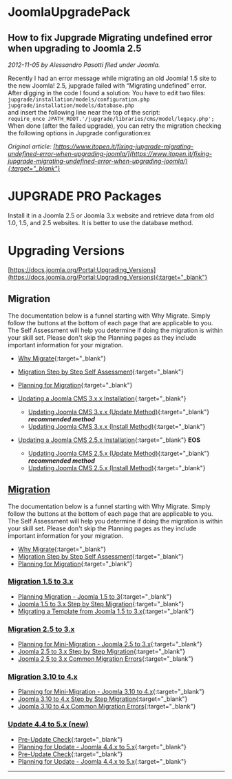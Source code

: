 # JoomlaUpgradePack

## How to fix Jupgrade Migrating undefined error when upgrading to Joomla 2.5
*2012-11-05 by Alessandro Pasotti filed under Joomla.*

Recently I had an error message while migrating an old Joomla! 1.5 site to the new Joomla! 2.5, jupgrade failed with “Migrating undefined” error.  
After digging in the code I found a solution: You have to edit two files:  
`jupgrade/installation/models/configuration.php`  
`jupgrade/installation/models/database.php`  
and insert the following line near the top of the script:  
`require_once JPATH_ROOT.'/jupgrade/libraries/cms/model/legacy.php';`  
When done (after the failed upgrade), you can retry the migration checking the following options in Jupgrade configuration:ex

*Original article: [https://www.itopen.it/fixing-jupgrade-migrating-undefined-error-when-upgrading-joomla/](https://www.itopen.it/fixing-jupgrade-migrating-undefined-error-when-upgrading-joomla/){:target="_blank"}*

# JUPGRADE PRO Packages

Install it in a Joomla 2.5 or Joomla 3.x website and retrieve data from old 1.0, 1.5, and 2.5 websites. It is better to use the database method.

# Upgrading Versions
[https://docs.joomla.org/Portal:Upgrading_Versions](https://docs.joomla.org/Portal:Upgrading_Versions){:target="_blank"}

## Migration

The documentation below is a funnel starting with Why Migrate. Simply follow the buttons at the bottom of each page that are applicable to you. The Self Assessment will help you determine if doing the migration is within your skill set. Please don't skip the Planning pages as they include important information for your migration.

- [Why Migrate](https://docs.joomla.org/Special:MyLanguage/Why_Migrate){:target="_blank"}
- [Migration Step by Step Self Assessment](https://docs.joomla.org/Special:MyLanguage/Migration_Step_by_Step_Self_Assessment){:target="_blank"}
- [Planning for Migration](https://docs.joomla.org/Special:MyLanguage/Planning_for_Migration){:target="_blank"}

- [Updating a Joomla CMS 3.x.x Installation](https://docs.joomla.org/Special:MyLanguage/J3.1:Updating_from_an_existing_version "Special:MyLanguage/J3.1:Updating from an existing version"){:target="_blank"}
    - [Updating Joomla CMS 3.x.x (Update Method)](https://docs.joomla.org/Special:MyLanguage/J3.x:Updating_Joomla_(Update_Method) "Special:MyLanguage/J3.x:Updating Joomla (Update Method)"){:target="_blank"} **_recommended method_**
    - [Updating Joomla CMS 3.x.x (Install Method)](https://docs.joomla.org/Special:MyLanguage/J3.x:Updating_Joomla_(Install_Method) "Special:MyLanguage/J3.x:Updating Joomla (Install Method)"){:target="_blank"}
- [Updating a Joomla CMS 2.5.x Installation](https://docs.joomla.org/Special:MyLanguage/J2.5:Updating_from_an_existing_version "Special:MyLanguage/J2.5:Updating from an existing version"){:target="_blank"} **EOS**
    - [Updating Joomla CMS 2.5.x (Update Method)](https://docs.joomla.org/Special:MyLanguage/J2.5:Updating_Joomla_(Update_Method) "Special:MyLanguage/J2.5:Updating Joomla (Update Method)"){:target="_blank"} **_recommended method_**
    - [Updating Joomla CMS 2.5.x (Install Method)](https://docs.joomla.org/Special:MyLanguage/J2.5:Updating_Joomla_(Install_Method) "Special:MyLanguage/J2.5:Updating Joomla (Install Method)"){:target="_blank"}

## [Migration](#Migration)

The documentation below is a funnel starting with Why Migrate. Simply follow the buttons at the bottom of each page that are applicable to you. The Self Assessment will help you determine if doing the migration is within your skill set. Please don't skip the Planning pages as they include important information for your migration.

- [Why Migrate](https://docs.joomla.org/Special:MyLanguage/Why_Migrate "Special:MyLanguage/Why Migrate"){:target="_blank"}
- [Migration Step by Step Self Assessment](https://docs.joomla.org/Special:MyLanguage/Migration_Step_by_Step_Self_Assessment "Special:MyLanguage/Migration Step by Step Self Assessment"){:target="_blank"}
- [Planning for Migration](https://docs.joomla.org/Special:MyLanguage/Planning_for_Migration "Special:MyLanguage/Planning for Migration"){:target="_blank"}

### [Migration 1.5 to 3.x](#Migration_1.5_to_3.x)

- [Planning Migration - Joomla 1.5 to 3](https://docs.joomla.org/Special:MyLanguage/Planning_Migration_-_Joomla_1.5_to_3 "Special:MyLanguage/Planning Migration - Joomla 1.5 to 3"){:target="_blank"}
- [Joomla 1.5 to 3.x Step by Step Migration](https://docs.joomla.org/Special:MyLanguage/Joomla_1.5_to_3.x_Step_by_Step_Migration "Special:MyLanguage/Joomla 1.5 to 3.x Step by Step Migration"){:target="_blank"}
- [Migrating a Template from Joomla 1.5 to 3.x](https://docs.joomla.org/Special:MyLanguage/Migrating_a_Template_from_Joomla_1.5_to_3.x "Special:MyLanguage/Migrating a Template from Joomla 1.5 to 3.x"){:target="_blank"}

### [Migration 2.5 to 3.x](#Migration_2.5_to_3.x)

- [Planning for Mini-Migration - Joomla 2.5 to 3.x](https://docs.joomla.org/Special:MyLanguage/Planning_for_Mini-Migration_-_Joomla_2.5_to_3.x "Special:MyLanguage/Planning for Mini-Migration - Joomla 2.5 to 3.x"){:target="_blank"}
- [Joomla 2.5 to 3.x Step by Step Migration](https://docs.joomla.org/Special:MyLanguage/Joomla_2.5_to_3.x_Step_by_Step_Migration "Special:MyLanguage/Joomla 2.5 to 3.x Step by Step Migration"){:target="_blank"}
- [Joomla 2.5 to 3.x Common Migration Errors](https://docs.joomla.org/Special:MyLanguage/Joomla_2.5_to_3.x_Common_Migration_Errors "Special:MyLanguage/Joomla 2.5 to 3.x Common Migration Errors"){:target="_blank"}

### [Migration 3.10 to 4.x](#Migration_3.10_to_4.x)

- [Planning for Mini-Migration - Joomla 3.10 to 4.x](https://docs.joomla.org/Special:MyLanguage/Planning_for_Mini-Migration_-_Joomla_3.10.x_to_4.x "Special:MyLanguage/Planning for Mini-Migration - Joomla 3.10 to 4.x"){:target="_blank"}
- [Joomla 3.10 to 4.x Step by Step Migration](https://docs.joomla.org/Special:MyLanguage/Joomla_3.x_to_4.x_Step_by_Step_Migration "Special:MyLanguage/Joomla 3.x to 4.x Step by Step Migration"){:target="_blank"}
- [Joomla 3.10 to 4.x Common Migration Errors](https://docs.joomla.org/Special:MyLanguage/Joomla_3.10_to_4.x_Common_Migration_Errors "Special:MyLanguage/Joomla 3.10 to 4.x Common Migration Errors"){:target="_blank"}

### [Update 4.4 to 5.x (new)](#Update_4.4_to_5.x_.28new.29)

- [Pre-Update Check](https://docs.joomla.org/Special:MyLanguage/J4.x:Pre-Update_Check "Special:MyLanguage/J4.x:Pre-Update Check"){:target="_blank"}
- [Planning for Update - Joomla 4.4.x to 5.x](https://docs.joomla.org/Special:MyLanguage/Joomla_4.4.x_to_5.x_Planning_and_Upgrade_Step_by_Step "Special:MyLanguage/Joomla 4.4.x to 5.x Planning and Upgrade Step by Step"){:target="_blank"}
- [Pre-Update Check](https://docs.joomla.org/Special:MyLanguage/J4.x:Pre-Update_Check){:target="_blank"}
- [Planning for Update - Joomla 4.4.x to 5.x](https://docs.joomla.org/Special:MyLanguage/Joomla_4.4.x_to_5.x_Planning_and_Upgrade_Step_by_Step){:target="_blank"}
****
